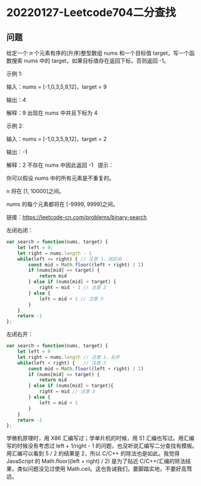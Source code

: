 # 20220127-Leetcode704二分查找

## 问题

给定一个 n 个元素有序的(升序)整型数组 nums 和一个目标值 target，写一个函数搜索 nums 中的 target，如果目标值存在返回下标，否则返回 -1。

示例 1:

输入：nums = [-1,0,3,5,9,12]，target = 9

输出：4

解释：9 出现在 nums 中并且下标为 4

示例 2:

输入：nums = [-1,0,3,5,9,12]，target = 2

输出：-1

解释：2 不存在 nums 中因此返回 -1
 
提示：

你可以假设 nums 中的所有元素是不重复的。

n 将在 [1, 10000]之间。

nums 的每个元素都将在 [-9999, 9999]之间。

链接：https://leetcode-cn.com/problems/binary-search

左闭右闭：

```JavaScript
var search = function(nums, target) {
    let left = 0;
    let right = nums.length - 1
    while(left <= right) { // 注意 1，闭区间
        const mid = Math.floor((left + right) / 2)
        if (nums[mid] == target) {
            return mid
        } else if (nums[mid] > target) {
            right = mid - 1 // 注意 2
        } else {
            left = mid + 1 // 注意 3
        }
    }
    return -1
};
```

左闭右开：

```JavaScript
var search = function(nums, target) {
    let left = 0
    let right = nums.length // 注意 1，右开
    while(left < right) {	// 注意 2
        const mid = Math.floor((left + right) / 2)
        if (nums[mid] == target) {
            return mid
        } else if (nums[mid] > target){
            right = mid // 注意 3
        } else {
            left = mid + 1
        }
    }
    return -1
};
```

学微机原理时，用 X86 汇编写过；学单片机的时候，用 51 汇编也写过。用汇编写的时候没有考虑过 left + 1/right - 1 的问题，也没听说汇编写二分查找有模板。用汇编可以看到 5 / 2 的结果是 2，所以 C/C++ 的除法也是如此。我觉得 JavaScript 的 Math.floor((left + right) / 2) 是为了贴近 C/C++/汇编的除法结果，类似问题没见过使用 Math.ceil。这也告诫我们，要脚踏实地，不要好高骛远。



